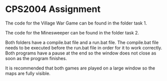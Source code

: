 # CPS2004 Assignment


The code for the Village War Game can be found in the folder task 1.

The code for the Minesweeper can be found in the folder task 2.

Both folders have a compile.bat file and a run.bat file. The compile.bat file needs to be executed before the run.bat file in order for it to work correctly. Both programs have a pause at the end so the window does not close as soon as the program finishes.

It is recommended that both games are played on a large window so the maps are fully visible.
